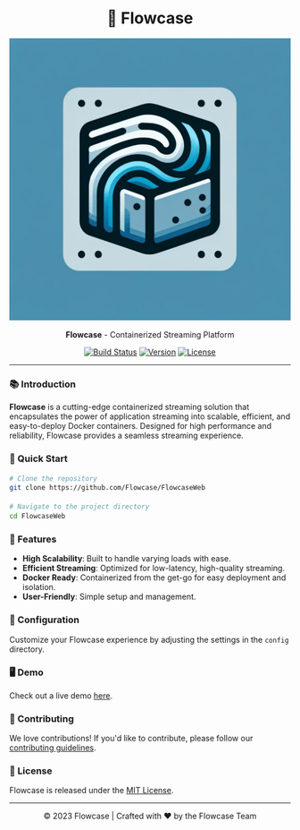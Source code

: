 <div align="center">

# 🌊 Flowcase

![Flowcase Logo](static/img/logo.png)

**Flowcase** - Containerized Streaming Platform

[![Build Status](https://img.shields.io/badge/build-passing-brightgreen.svg)](#)
[![Version](https://img.shields.io/badge/version-1.0.0-blue.svg)](#)
[![License](https://img.shields.io/badge/license-MIT-orange.svg)](#)

</div>

---

### 📚 Introduction

**Flowcase** is a cutting-edge containerized streaming solution that encapsulates the power of application streaming into scalable, efficient, and easy-to-deploy Docker containers. Designed for high performance and reliability, Flowcase provides a seamless streaming experience.

### 🚀 Quick Start

```bash
# Clone the repository
git clone https://github.com/Flowcase/FlowcaseWeb

# Navigate to the project directory
cd FlowcaseWeb
```

### 🌟 Features

- **High Scalability**: Built to handle varying loads with ease.
- **Efficient Streaming**: Optimized for low-latency, high-quality streaming.
- **Docker Ready**: Containerized from the get-go for easy deployment and isolation.
- **User-Friendly**: Simple setup and management.

### 🔧 Configuration

Customize your Flowcase experience by adjusting the settings in the `config` directory.

### 🖥️ Demo

Check out a live demo [here](http://demo.flowcase.com).

### 🤝 Contributing

We love contributions! If you'd like to contribute, please follow our [contributing guidelines](CONTRIBUTING.md).

### 📜 License

Flowcase is released under the [MIT License](LICENSE).

---

<div align="center">
  © 2023 Flowcase | Crafted with ❤️ by the Flowcase Team
</div>